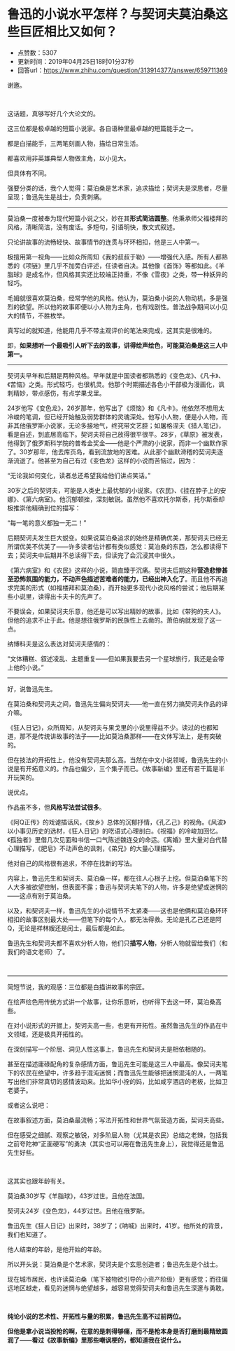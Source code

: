 # 鲁迅的小说水平怎样？与契诃夫莫泊桑这些巨匠相比又如何？
- 点赞数：5307
- 更新时间：2019年04月25日18时01分37秒
- 回答url：https://www.zhihu.com/question/313914377/answer/659711369
<body>
 <p data-pid="RrkR_Kgj">谢邀。</p>
 <p class="ztext-empty-paragraph"><br></p>
 <p data-pid="AjH5qX9N">这话题，真够写好几个大论文的。</p>
 <p data-pid="8CjIRmTT">这三位都是极卓越的短篇小说家。各自语种里最卓越的短篇能手之一。</p>
 <p data-pid="c2hO548m">都是白描能手，三两笔刻画人物，描绘日常生活。</p>
 <p data-pid="xnghxmuo">都喜欢用非英雄典型人物做主角，以小见大。</p>
 <p data-pid="nw0h8Ua_">但具体有不同。</p>
 <p data-pid="Zg4WtU38">强要分类的话，我个人觉得：莫泊桑是艺术家，追求描绘；契诃夫是深思者，尽量呈现；鲁迅先生是战士，负责刺痛。</p>
 <hr>
 <p data-pid="8ImMYkF3">莫泊桑一度被奉为现代短篇小说之父，妙在其<b>形式简洁圆整</b>。他秉承师父福楼拜的风格，清晰简洁，没有废话。多短句，引语明快，散文式叙述。</p>
 <p data-pid="IVNvH60N">只论讲故事的流畅轻快、故事情节的连贯与环环相扣，他是三人中第一。</p>
 <p data-pid="Qlu3LPVw">极擅用第一视角——比如众所周知《我的叔叔于勒》——增强代入感。所有人都熟悉的《项链》里几乎不加旁白评述，任读者自决。其他像《首饰》等都如此。《羊脂球》是成名作，但风格其实还比较端正持重，不像《雪夜》之类，带一种妖异的轻巧。</p>
 <p data-pid="G59007aY">毛姆就很喜欢莫泊桑，经常学他的风格。他认为，莫泊桑小说的人物动机，多是强烈的欲望。所以他的故事即便以小人物为主角，也有戏剧性。普法战争期间以小见大的情节，不胜枚举。</p>
 <p data-pid="OmzV0UC7">真写过的就知道，他能用几乎不带主观评价的笔法来完成，这其实是很难的。</p>
 <p data-pid="za6YnEah">即，<b>如果想听一个最吸引人听下去的故事，讲得绘声绘色，可能莫泊桑是这三人中第一。</b></p>
 <hr>
 <p data-pid="-I7vyNE_">契诃夫早年和后期是两种风格。早年就是中国读者都熟悉的《变色龙》、《凡卡》、《苦恼》之类。形式轻巧，也很机灵。他那个时期描述各色小干部极为漫画化，讽刺精妙，带点感伤，有点学果戈里。</p>
 <p data-pid="1oiOQd-g">24岁他写《变色龙》，26岁那年，他写出了《烦恼》和《凡卡》。他依然不想用太冷峻的笔调，但已经开始触及弱势群体的灵魂深处。他写小人物，便是小人物，而非其他俄罗斯小说家，无论多接地气，终究带文艺腔；如屠格涅夫《猎人笔记》，看是自述，到底居高临下。契诃夫将自己放得很平很平。28岁，《草原》被发表，他得到了俄罗斯科学院的普希金奖金——他是个严肃的小说家，而非一个幽默作家了。30岁那年，他去库页岛，看到流放地的苦难。从此那个幽默滑稽的契诃夫逐渐流逝了。他甚至为自己有过《变色龙》这样的小说而苦恼过，因为：</p>
 <p data-pid="DmLLR0uq">“无论我如何变化，读者总还希望我给他们讲点笑话。”</p>
 <p data-pid="2nbYk7YG">30岁之后的契诃夫，可能是人类史上最忧郁的小说家。《农民》、《挂在脖子上的安娜》、《第六病室》。他沉郁顿挫，深刻敏锐。虽然他不喜欢托尔斯泰，托尔斯泰却极推崇他精确到位的描写：</p>
 <p data-pid="ZlnXy6Ss">“每一笔的意义都独一无二！”</p>
 <p data-pid="-ZQqbYDx">后期契诃夫发生巨大蜕变。如果说莫泊桑追求的始终是精确优美，那契诃夫已经无所谓优美不优美了——许多读者估计都有类似感觉：莫泊桑的东西，怎么都读得下去；契诃夫中后期并不总读得下去，但读完了会沉浸其中很久。</p>
 <p data-pid="c5lN05Uz">《第六病室》和《农民》这样的小说，简直臻于沉痛。契诃夫后期这种<b>营造悲惨甚至恐怖氛围的能力，不动声色描述苦难者的能力，已经出神入化了</b>。而且他不再追求完美的形式（如福楼拜和莫泊桑），而开始更多现代小说风格的尝试；他后期某些小说里，读得出卡夫卡的先声了。</p>
 <p data-pid="I_WroMaE">不要误会，如果契诃夫乐意，他还是可以写出精妙的故事，比如《带狗的夫人》。但他的追求不止于此。他是想往俄罗斯的民族性上去凿的。萧伯纳就发现了这一点。</p>
 <p data-pid="jv_YoEfR">纳博科夫是这么表达对契诃夫感情的：</p>
 <p data-pid="QyC2k0j9">“文体糟糕、叙述凌乱、主题重复——但如果我要去另一个星球旅行，我还是会带上他的小说。”</p>
 <hr>
 <p data-pid="Qu9CKrU-">好，说鲁迅先生。</p>
 <p data-pid="JOy5OrPR">在莫泊桑和契诃夫之间，鲁迅先生偏向契诃夫——他一直在努力搞契诃夫作品的译介嘛。</p>
 <p data-pid="j4BlGD8H">《狂人日记》，众所周知，从契诃夫与果戈里的小说里得益不少。读过的也都知道，那不是传统讲故事的法子——比如莫泊桑那样——在文体写法上，是有突破的。</p>
 <p data-pid="_Hy1VMyq">但在技法的开拓性上，他没有契诃夫那么高。当然在中文小说领域，鲁迅先生的小说是有开拓意义的。作品也偏少，三个集子而已。《故事新编》里还有若干篇是半开玩笑的。</p>
 <p data-pid="2aHb1Oa3">说优点。</p>
 <p data-pid="isW67Ff2">作品虽不多，但<b>风格写法尝试很多</b>。</p>
 <p data-pid="A19wZ2Mc">《阿Q正传》的戏谑插话风，《故乡》总体的沉郁抒情，《孔乙己》的视角。《风波》以小事见历史的选材，《狂人日记》的呓语式心理剖白。《祝福》的冷峻加回忆。《孤独者》里借几次见面和书信一口气陈述魏连殳的命运。《离婚》里大量对白代替心理描写，《肥皂》不动声色的讽刺，《弟兄》的大量心理描写。</p>
 <p data-pid="9DAtFzoS">他对自己的风格很有追求，不停在找新的写法。</p>
 <p data-pid="bwTlKTxt">内容上，鲁迅先生和契诃夫、莫泊桑一样，都在往人心根子上挖。但莫泊桑笔下的人大多被欲望控制，但表面不露；鲁迅与契诃夫笔下的人物，许多是绝望或迷惘的——这点有别于莫泊桑。</p>
 <p data-pid="AEyMUZyW">以及，和契诃夫一样，鲁迅先生的小说情节不太紧凑——这也是他俩和莫泊桑环环相扣的故事区别最大处——但笔下的每个人，都无法得救。无论是孔乙己还是阿Q，无论是祥林嫂还是闰土，最后都是如此。</p>
 <p data-pid="B1v1QpSM">鲁迅先生和契诃夫都不喜欢分析人物，他们只<b>描写人物</b>，分析人物就留给我们（和我们的语文老师）了。</p>
 <p class="ztext-empty-paragraph"><br></p>
 <hr>
 <p data-pid="obq4tpGm">简短节说，我的观感：三位都是白描讲故事的宗匠。</p>
 <p data-pid="Zg9PhJzh">在绘声绘色用传统方式讲一个故事，让你乐意听，也听得下去这一环，莫泊桑高些。</p>
 <p data-pid="RnFCkenb">在对小说形式的开掘上，契诃夫高一些，也更有开拓性。虽然鲁迅先生的作品在中文领域，还是极具开拓性的。</p>
 <p data-pid="8p1KpgD2">在深刻描写一个阶层、洞见人性这事上，鲁迅先生和契诃夫是相依相随的。</p>
 <p data-pid="vbGUHEV-">甚至在描述庸碌配角的复杂感情方面，鲁迅先生可能是这三人中最高。像契诃夫笔下的农民在绝望中，许多趋于混沌迷惘；而鲁迅先生能够把迷惘混沌的人，一两笔写出他们非常真切的感情波动来。比如华小拴的妈，比如咸亨酒店的老板，比如卫老婆子。</p>
 <p data-pid="HDf3mJMI">或者这么说吧：</p>
 <p data-pid="JnQt5lDW">在故事叙述方面，莫泊桑最流畅；写法开拓性和世界气氛营造方面，契诃夫高些。</p>
 <p data-pid="dV_8NwF7">但在感受之细腻、观察之敏锐，对多阶层人物（尤其是农民）总结之老辣，包括我之前夸陀神“正面硬写”的勇决（其实也可以用在鲁迅先生身上），我觉得还是鲁迅先生好些。</p>
 <p class="ztext-empty-paragraph"><br></p>
 <p data-pid="h87jkOHT">这其实也跟年龄有关。</p>
 <p data-pid="ydCtQlyU">莫泊桑30岁写《羊脂球》，43岁过世。且他在法国。</p>
 <p data-pid="VT7JtguP">契诃夫24岁《变色龙》，44岁过世。且他在俄罗斯。</p>
 <p data-pid="HZ_TuPCr">鲁迅先生《狂人日记》出来时，38岁了；《呐喊》出来时，41岁。他所处的背景，我们也知道了。</p>
 <p data-pid="-rnr63Ku">他人结束的年龄，是他开始的年龄。</p>
 <p data-pid="k6h8NB5u">所以开头说：莫泊桑是个艺术家，契诃夫是个玄思创造者；鲁迅先生是个战士。</p>
 <p data-pid="SKsxVwra">现在城市居民，也许读莫泊桑（笔下被物欲引导的小资产阶级）更有感觉；而往偏远地区越走，看见的迷惘与绝望越多，越容易觉得契诃夫和鲁迅先生深邃与勇敢。</p>
 <p class="ztext-empty-paragraph"><br></p>
 <p data-pid="0ixxp6L8"><b>纯论小说的艺术性、开拓性与量的积累，鲁迅先生高不过前两位。</b></p>
 <p data-pid="JPZA0RjL"><b>但他是拿小说当投枪的啊，在意的是刺得够痛，而不是枪本身是否打磨到最精致圆润了——看过《故事新编》里那些嘲讽梗的，都知道我在说什么。</b></p>
</body>